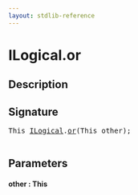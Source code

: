 ```yaml
---
layout: stdlib-reference
---
```


# ILogical\.or

## Description





## Signature 

<pre>
<span class="code_keyword">This</span> <a href="/stdlib-reference/interfaces/ILogical/index" class="code_type">ILogical</a>.<a href="/stdlib-reference/interfaces/ILogical/or">or</a>(<span class="code_keyword">This</span> <span class='code_param'>other</span>);

</pre>

## Parameters

#### other  : This


